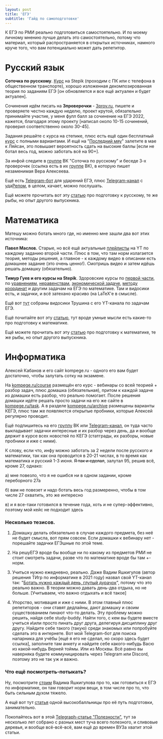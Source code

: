 ```yaml
---
layout: post
title: 'ЕГЭ'
subtitle: 'Гайд по самоподготовке'
---
```


К ЕГЭ по РМИ реально подготовиться самостоятельно. И по моему личному мнению лучше делать это самостоятельно, потому что материал, который распространяется в открытых источниках, намного круче того, что вам потенциально может дать репетитор.



# Русский язык

**Соточка по русскому**. [Курс](https://stepik.org/course/7798/syllabus) на Stepik (проходим с ПК или с телефона в общественном транспорте), хорошо изложенная декомпозированная теория по заданиям ЕГЭ [он обновляется и все ещё актуален и будет актуален].

Сочинения идём писать на **3проверочки** - [3prov.ru](https://3prov.ru/), пишете и проверяете честно каждую неделю, проект крутой, обязательно принимайте участие, у меня фулл балл за сочинение на ЕГЭ 2022, кажется, благодаря этому проекту [написал около 10-15 сочинений, проверил соответственно около 30-45].

Задания решайте с курса на степике, плюс есть ещё один бесплатный [курс](https://stepik.org/course/70727/syllabus) с полными вариантами. И ещё на "[Последний мяу](https://stepik.org/course/54849/promo)" залетите в мае к Ляйсан, это повышает вероятность сдать на высокие баллы [если не ботал весь год, можно заботать всё на 90+].

За инфой следите в [группе](https://vk.com/sotochka_ege) ВК "Соточка по русскому" и беседе 3-х проверочек (ссылка есть в их [группе](https://vk.com/3proverochki_rus) ВК), в которую пишет незаменимая Вера Алексеева.

Ещё есть [Telegram-бот](https://t.me/OrthoepyBot) для ударений ЕГЭ, плюс [Telegram-канал](https://t.me/+V__41UJ7nRwxkIi6) с уда<u>Репом</u>, в целом, качает, можно послушать.

Ещё можете прочитать вот эту [статью](https://vk.com/@pro100ege68-resursy-dlya-podgotovki-k-ege-po-russkomu) про подготовку к русскому, те же рыбы, но опыт другого выпускника.



# Математика

Матешу можно ботать много где, но именно мне зашли два вот этих источника:

**Павел Маслов.** Старые, но всё ещё актуальные [плейлисты](https://www.youtube.com/channel/UCS3LBK0zy47iQgVApQo-fww/playlists) на YT по каждому заданию второй части. Плюс в том, что там норм излагается теория, методы решения, а главное - к каждому видео в описании есть домашнее задание (это очень ценно!). Смотришь видео и затем идёшь решать домашку (обязательно).

**Тимур Гуев и его курсы на Stepik**. Здоровские курсы по [первой части](https://stepik.org/course/9737/syllabus), по [уравнениям](https://stepik.org/course/55925/promo), [неравенствам](https://stepik.org/course/55936/syllabus), [экономической задаче](https://stepik.org/course/22402/syllabus), [методу координат](https://stepik.org/course/8952/syllabus) и другим задачам на ЕГЭ по математике. Там и видосики есть, и задачки, и всё затехано красиво (на LaTeX'e в смысле). 

Ещё вот [тут](https://telegra.ph/open-source-Trushin-05-30) собраны видосики Трушина с его YT-канала по задачам ЕГЭ.

Ещё почитайте вот эту [статью](https://telegra.ph/Maths-USE-guide-07-03), тут вроде умные мысли есть какие-то про подготовку к математике.

Ещё можете прочитать вот эту [статью](https://vk.com/@pro100ege68-resursy-dlya-podgotovki-k-ege-po-matematike) про подготовку к математике, те же рыбы, но опыт другого выпускника.



# Информатика

Алексей Кабанов и его сайт kompege.ru - одного его вам будет достаточно, чтобы залутать сотку на экзамене.

На [kompege.ru/course](https://kompege.ru/course) размещён его курс - вебинары со всей теорией + разбор задач, плюс домашка (обязательная), притом к каждой задаче из домашки есть разбор, что реально помогает. После решения домашки идёте решать просто задачи на его же сайте в [kompege.ru/task](https://kompege.ru/task). А в разделе [kompege.ru/archive](https://kompege.ru/archive) размещены варианты КЕГЭ, плюс там же появляются открытые пробники, которые Алексей регулярно проводит.

Ещё подпишитесь на его [группу](https://vk.com/ege_info_open) ВК или [Telegram-канал](https://t.me/kompege), он туда часто выкладывает задачки интересные и их разбор через день, да и вообще держит в курсе всех новостей по КЕГЭ (статграды, их разборы, новые пробники и иже с ними).

К слову, если что, инфу можно заботать за 2 недели после русского и математики, так как она проводится в 20-21 числах, в то время как математика и русский 1-3 июня. <s>Я так и сделал</s>, залутал 95, решив всё, кроме 27, однако:

а) мне повезло, что я не ошибся ни в одном задании, кроме переборного 27а

б) вам не повезет и надо ботать весь год размеренно, чтобы в том числе 27 охватить, это же интересно

в) и я все-таки готовился в течение года, хоть и не супер-эффективно, поэтому мой кейс не подходит здесь



### Несколько тезисов.



1. Домашку делать обязательно в случае каждого предмета, без неё не будет смысла, вот прям совсем. Если домашки к вебинару нет - порешайте задачки ЕГЭшные по этой теме.

   

2. На решуЕГЭ вроде бы вообще ни по какому из предметов РМИ не стоит смотреть задачи, разве что по математике вроде бы там +- норм.

   

3. Учиться нужно ежедневно, реально. Даже Вадим Яшкигулов (автор решения ТИгр по информатике в 2021 году) назвал свой YT-канал так: "[Ботать нужно каждый день, глупый дурачок](https://www.youtube.com/channel/UCJdc8rnYV5eEUqLlyAJDQwQ)", потому что это реально важно. В теории можно давать день-два отдыха, но не больше. [Учитываем, что важно отдыхать и всё такое]

   

4. Упорство, мотивация и иже с ними. В этом главный плюс репетиторов - они ставят дедлайны, дают домашку и своим существованием пинают что-то делать. Эту проблему можно решить, найдя себе study-buddy. Найти того, с кем вы будете вместе учиться и\или просто пинать друг друга, делегируя дисциплину друг другу. Найдите себе такого (такую) среди знакомых или попробуйте сделать это в интернете. Вот мой Telegram-бот для поиска напарника для учёбы [ещё я его не сделал, но скоро здесь будет ссылка], заполните там анкету и найдите себе какого-нибудь Васю из какой-нибудь Верней тоймы. Или из Москвы. Всё равно вы наверняка будете коммуницировать через Telegram или Discord, поэтому это не так уж и важно.





### Что ещё посмотреть-потыкать?

Ну, посмотрите [стрим](https://www.youtube.com/watch?v=NpSY9GYC-bw) Вадима Яшкигулова про то, как готовиться к ЕГЭ по информатике, он там говорит норм вещи, в том числе про то, что быть сильным духом тяжело.

А ещё вот тут [статья](https://telegra.ph/Kak-Lena-EGEH-sdavala-v-2022-godu-07-05#%D0%9F%D0%BB%D0%B0%D0%BD-%D1%81%D1%82%D0%B0%D1%82%D1%8C%D0%B8:) одной высокобалльницы про её путь подготовки, занимательно.

Покопайтесь вот в этой [Telegraph-статье "Полезности"](https://telegra.ph/Poleznosti-12-29), тут за несколько лет собрано с разных мест туча всего полезного, и сливовые деревья, и вообще всё-всё-всё, вам ещё до времен ВУЗа хватит этой статьи.